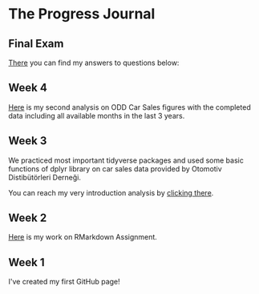 # The Progress Journal

## Final Exam
[There](R_final.pdf) you can find my answers to questions below:


## Week 4
[Here](ODD_part2.html) is my second analysis on ODD Car Sales figures with the completed data including all available months in the last 3 years.

## Week 3
We practiced most important tidyverse packages and used some basic functions of dplyr library on car sales data provided by Otomotiv Distibütörleri Derneği.

You can reach my very introduction analysis by [clicking there](Assignment2.html).

## Week 2
[Here](Assignment1.html) is my work on RMarkdown Assignment.

## Week 1
I've created my first GitHub page!
